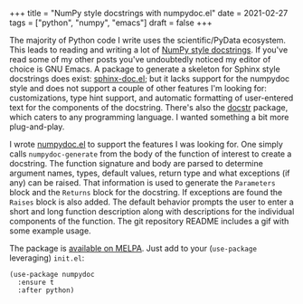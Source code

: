 +++
title = "NumPy style docstrings with numpydoc.el"
date = 2021-02-27
tags = ["python", "numpy", "emacs"]
draft = false
+++

The majority of Python code I write uses the scientific/PyData
ecosystem. This leads to reading and writing a lot of [NumPy style
docstrings](https://numpydoc.readthedocs.io/en/latest/format.html). If you've read some of my other posts you've undoubtedly
noticed my editor of choice is GNU Emacs. A package to generate a
skeleton for Sphinx style docstrings does exist: [sphinx-doc.el](https://github.com/naiquevin/sphinx-doc.el); but it
lacks support for the numpydoc style and does not support a couple of
other features I'm looking for: customizations, type hint support, and
automatic formatting of user-entered text for the components of the
docstring. There's also the [docstr](https://github.com/jcs-elpa/docstr) package, which caters to any
programming language. I wanted something a bit more plug-and-play.

I wrote [numpydoc.el](https://github.com/douglasdavis/numpydoc.el) to support the features I was looking for. One
simply calls `numpydoc-generate` from the body of the function of
interest to create a docstring. The function signature and body are
parsed to determine argument names, types, default values, return type
and what exceptions (if any) can be raised. That information is used
to generate the `Parameters` block and the `Returns` block for the
docstring. If exceptions are found the `Raises` block is also added.
The default behavior prompts the user to enter a short and long
function description along with descriptions for the individual
components of the function. The git repository README includes a gif
with some example usage.

The package is [available on MELPA](https://melpa.org/#/numpydoc.el). Just add to your (`use-package`
leveraging) `init.el`:

```emacs-lisp
(use-package numpydoc
  :ensure t
  :after python)
```
